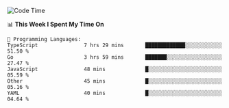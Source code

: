 <!--START_SECTION:waka-->
![Code Time](http://img.shields.io/badge/Code%20Time-582%20hrs%2016%20mins-blue)

📊 **This Week I Spent My Time On** 

```text
💬 Programming Languages: 
TypeScript               7 hrs 29 mins       █████████████░░░░░░░░░░░░   51.50 % 
Go                       3 hrs 59 mins       ███████░░░░░░░░░░░░░░░░░░   27.47 % 
JavaScript               48 mins             █░░░░░░░░░░░░░░░░░░░░░░░░   05.59 % 
Other                    45 mins             █░░░░░░░░░░░░░░░░░░░░░░░░   05.16 % 
YAML                     40 mins             █░░░░░░░░░░░░░░░░░░░░░░░░   04.64 % 
```


<!--END_SECTION:waka-->
